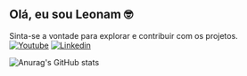 ## Olá, eu sou Leonam 🤓
Sinta-se a vontade para explorar e contribuir com os projetos. <br>
[![Youtube](https://img.shields.io/badge/YouTube-FF0000?style=for-the-badge&logo=youtube&logoColor=white)](https://www.youtube.com/@leonamcruz9694) [![Linkedin](https://img.shields.io/badge/LinkedIn-0077B5?style=for-the-badge&logo=linkedin&logoColor=white)](https://br.linkedin.com/in/leonamcruz)

![Anurag's GitHub stats](https://github-readme-stats.vercel.app/api?username=leonamCruz&show_icons=true&theme=transparent)
